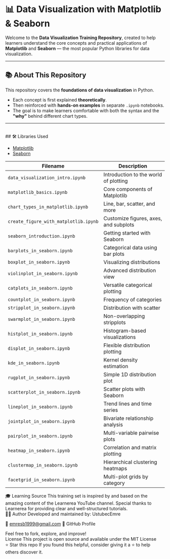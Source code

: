 # 📊 Data Visualization with Matplotlib & Seaborn

Welcome to the **Data Visualization Training Repository**, created to help learners understand the core concepts and practical applications of **Matplotlib** and **Seaborn** — the most popular Python libraries for data visualization.

---

## 📚 About This Repository

This repository covers the **foundations of data visualization** in Python.

- Each concept is first explained **theoretically**.
- Then reinforced with **hands-on examples** in separate `.ipynb` notebooks.
- The goal is to make learners comfortable with both the syntax and the **"why"** behind different chart types.

---
<br>
## 🛠 Libraries Used

- [Matplotlib](https://matplotlib.org/)
- [Seaborn](https://seaborn.pydata.org/)


| Filename                              | Description                           |
| ------------------------------------- | ------------------------------------- |
| `data_visualization_intro.ipynb`      | Introduction to the world of plotting |
| `matplotlib_basics.ipynb`             | Core components of Matplotlib         |
| `chart_types_in_matplotlib.ipynb`     | Line, bar, scatter, and more          |
| `create_figure_with_matplotlib.ipynb` | Customize figures, axes, and subplots |
| `seaborn_introduction.ipynb`          | Getting started with Seaborn          |
| `barplots_in_seaborn.ipynb`           | Categorical data using bar plots      |
| `boxplot_in_seaborn.ipynb`            | Visualizing distributions             |
| `violinplot_in_seaborn.ipynb`         | Advanced distribution view            |
| `catplots_in_seaborn.ipynb`           | Versatile categorical plotting        |
| `countplot_in_seaborn.ipynb`          | Frequency of categories               |
| `stripplot_in_seaborn.ipynb`          | Distribution with scatter             |
| `swarmplot_in_seaborn.ipynb`          | Non-overlapping stripplots            |
| `histplot_in_seaborn.ipynb`           | Histogram-based visualizations        |
| `displot_in_seaborn.ipynb`            | Flexible distribution plotting        |
| `kde_in_seaborn.ipynb`                | Kernel density estimation             |
| `rugplot_in_seaborn.ipynb`            | Simple 1D distribution plot           |
| `scatterplot_in_seaborn.ipynb`        | Scatter plots with Seaborn            |
| `lineplot_in_seaborn.ipynb`           | Trend lines and time series           |
| `jointplot_in_seaborn.ipynb`          | Bivariate relationship analysis       |
| `pairplot_in_seaborn.ipynb`           | Multi-variable pairwise plots         |
| `heatmap_in_seaborn.ipynb`            | Correlation and matrix plotting       |
| `clustermap_in_seaborn.ipynb`         | Hierarchical clustering heatmaps      |
| `facetgrid_in_seaborn.ipynb`          | Multi-plot grids by category          |



🎓 Learning Source
This training set is inspired by and based on the amazing content of the Learnerea YouTube channel.
Special thanks to Learnerea for providing clear and well-structured tutorials.
<br>
👨‍💻 Author
Developed and maintained by: UstubecEmre

📧 emresb1999@gmail.com 🔗 GitHub Profile

Feel free to fork, explore, and improve!
<br>
License
This project is open source and available under the MIT License 
<br>
⭐️ Star this repo
If you found this helpful, consider giving it a ⭐️ to help others discover it.

